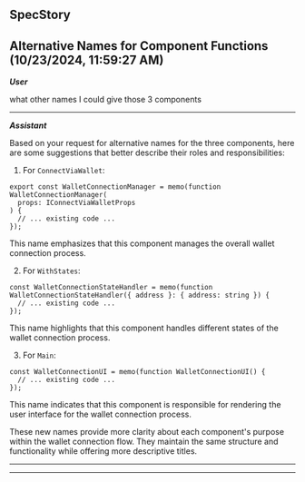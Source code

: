 ## SpecStory

## Alternative Names for Component Functions (10/23/2024, 11:59:27 AM)

_**User**_

what other names I could give those 3 components

---

_**Assistant**_

Based on your request for alternative names for the three components, here are some suggestions that better describe their roles and responsibilities:

1. For `ConnectViaWallet`:
```typescript:components/Onboarding/ConnectViaWallet/ConnectViaWallet.tsx
export const WalletConnectionManager = memo(function WalletConnectionManager(
  props: IConnectViaWalletProps
) {
  // ... existing code ...
});
```

This name emphasizes that this component manages the overall wallet connection process.

2. For `WithStates`:
```typescript:components/Onboarding/ConnectViaWallet/ConnectViaWallet.tsx
const WalletConnectionStateHandler = memo(function WalletConnectionStateHandler({ address }: { address: string }) {
  // ... existing code ...
});
```

This name highlights that this component handles different states of the wallet connection process.

3. For `Main`:
```typescript:components/Onboarding/ConnectViaWallet/ConnectViaWallet.tsx
const WalletConnectionUI = memo(function WalletConnectionUI() {
  // ... existing code ...
});
```

This name indicates that this component is responsible for rendering the user interface for the wallet connection process.

These new names provide more clarity about each component's purpose within the wallet connection flow. They maintain the same structure and functionality while offering more descriptive titles.

---



---

